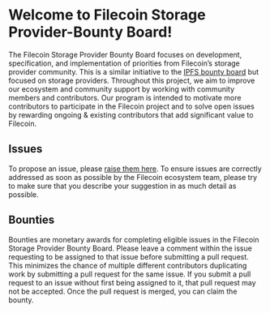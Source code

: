 # Welcome to Filecoin Storage Provider-Bounty Board! 

The Filecoin Storage Provider Bounty Board focuses on development, specification, and implementation of priorities from Filecoin’s storage provider community. This is a similar initiative to the [IPFS bounty board](https://github.com/ipfs/devgrants/blob/master/BOUNTIES.md) but focused on storage providers. Throughout this project, we aim to improve our ecosystem and community support by working with community members and contributors. Our program is intended to motivate more contributors to participate in the Filecoin project and to solve open issues by rewarding ongoing & existing contributors that add significant value to Filecoin. 

## Issues

To propose an issue, please [raise them here](https://github.com/filecoin-project/community/issues). To ensure issues are correctly addressed as soon as possible by the Filecoin ecosystem team, please try to make sure that you describe your suggestion in as much detail as possible. 

## Bounties

Bounties are monetary awards for completing eligible issues in the Filecoin Storage Provider Bounty Board. Please leave a comment within the issue requesting to be assigned to that issue before submitting a pull request. This minimizes the chance of multiple different contributors duplicating work by submitting a pull request for the same issue. If you submit a pull request to an issue without first being assigned to it, that pull request may not be accepted. Once the pull request is merged, you can claim the bounty. 

